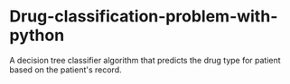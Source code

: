 # Drug-classification-problem-with-python
A decision tree classifier algorithm that predicts the drug type for  patient  based on the patient's record.
